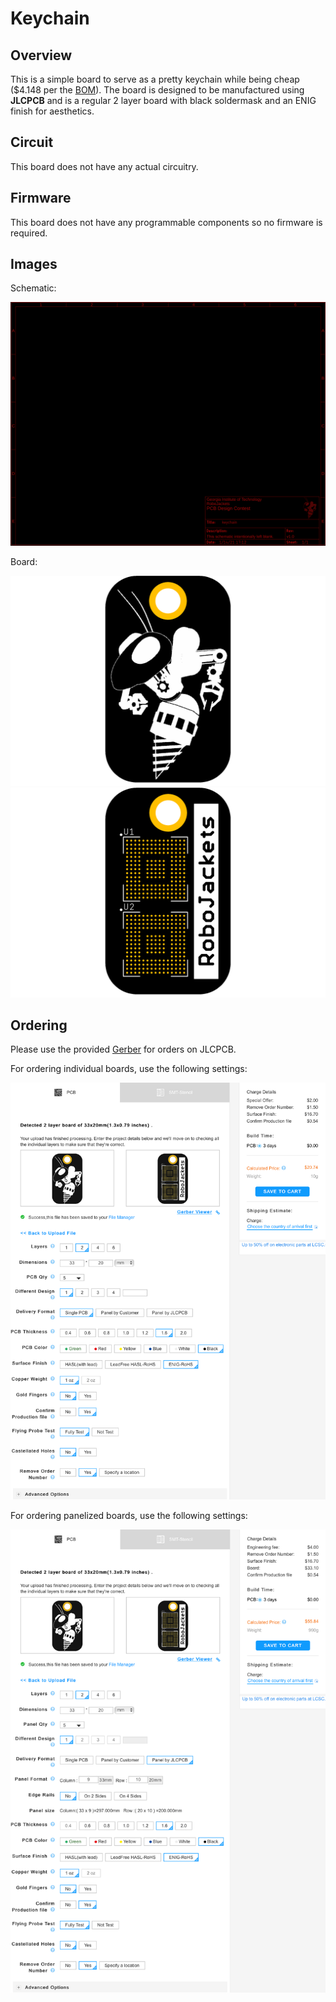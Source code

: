# Keychain

## Overview

This is a simple board to serve as a pretty keychain while being cheap ($4.148 per the [BOM](BOM.csv)). The board is designed to be manufactured using **JLCPCB** and is a regular 2 layer board with black soldermask and an ENIG finish for aesthetics.

## Circuit

This board does not have any actual circuitry.

## Firmware

This board does not have any programmable components so no firmware is required.

## Images

Schematic:

![Board](Keychain_Schematic.png)

Board:

![Board Top](Keychain.png)
![Board Bottom](Keychain_Bottom.png)

## Ordering

Please use the provided [Gerber](Keychain.zip) for orders on JLCPCB.

For ordering individual boards, use the following settings:

![Single Boards](Single.png)

For ordering panelized boards, use the following settings:

![Panelized Boards](Panel.png)
